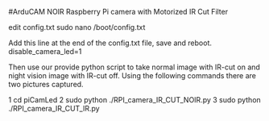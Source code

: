 #ArduCAM NOIR Raspberry Pi camera with Motorized IR Cut Filter


edit config.txt
sudo nano /boot/config.txt

Add this line at the end of the config.txt file, save and reboot.
disable_camera_led=1


Then use our provide python script to take normal image with IR-cut on and night vision image with IR-cut off. Using the following commands there are two pictures captured.

1 cd piCamLed
2 sudo python ./RPI_camera_IR_CUT_NOIR.py
3 sudo python ./RPI_camera_IR_CUT_IR.py


